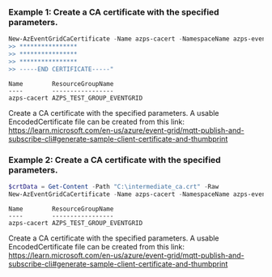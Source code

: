 ### Example 1: Create a CA certificate with the specified parameters.
```powershell
New-AzEventGridCaCertificate -Name azps-cacert -NamespaceName azps-eventgridnamespace -ResourceGroupName azps_test_group_eventgrid -EncodedCertificate "-----BEGIN CERTIFICATE-----
>> ****************
>> ****************
>> ****************
>> -----END CERTIFICATE-----"
```

```output
Name        ResourceGroupName
----        -----------------
azps-cacert AZPS_TEST_GROUP_EVENTGRID
```

Create a CA certificate with the specified parameters.
A usable EncodedCertificate file can be created from this link: https://learn.microsoft.com/en-us/azure/event-grid/mqtt-publish-and-subscribe-cli#generate-sample-client-certificate-and-thumbprint

### Example 2: Create a CA certificate with the specified parameters.
```powershell
$crtData = Get-Content -Path "C:\intermediate_ca.crt" -Raw
New-AzEventGridCaCertificate -Name azps-cacert -NamespaceName azps-eventgridnamespace -ResourceGroupName azps_test_group_eventgrid -EncodedCertificate $crtData.Trim("`n")
```

```output
Name        ResourceGroupName
----        -----------------
azps-cacert AZPS_TEST_GROUP_EVENTGRID
```

Create a CA certificate with the specified parameters.
A usable EncodedCertificate file can be created from this link: https://learn.microsoft.com/en-us/azure/event-grid/mqtt-publish-and-subscribe-cli#generate-sample-client-certificate-and-thumbprint